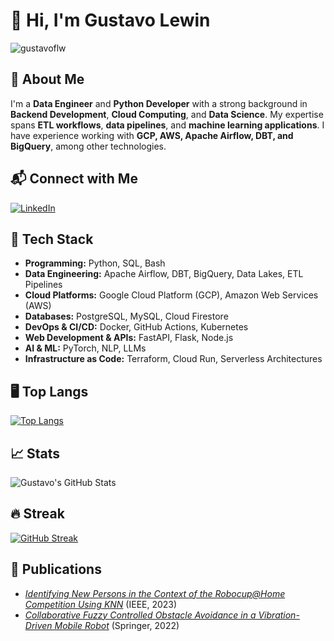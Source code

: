 # 👋 Hi, I'm Gustavo Lewin

<p align="left"> <img src="https://komarev.com/ghpvc/?username=gustavoflw&label=Profile%20views&color=0e75b6&style=flat" alt="gustavoflw" /> </p>

## 🚀 About Me
I'm a **Data Engineer** and **Python Developer** with a strong background in **Backend Development**, **Cloud Computing**, and **Data Science**. My expertise spans **ETL workflows**, **data pipelines**, and **machine learning applications**. I have experience working with **GCP, AWS, Apache Airflow, DBT, and BigQuery**, among other technologies.

## 📬 Connect with Me
[![LinkedIn](https://img.shields.io/badge/LinkedIn-GustavoLewin-blue?logo=linkedin)](https://www.linkedin.com/in/gustavo-l-4a272a207)  

## 🔧 Tech Stack
- **Programming:** Python, SQL, Bash
- **Data Engineering:** Apache Airflow, DBT, BigQuery, Data Lakes, ETL Pipelines
- **Cloud Platforms:** Google Cloud Platform (GCP), Amazon Web Services (AWS)
- **Databases:** PostgreSQL, MySQL, Cloud Firestore
- **DevOps & CI/CD:** Docker, GitHub Actions, Kubernetes
- **Web Development & APIs:** FastAPI, Flask, Node.js
- **AI & ML:** PyTorch, NLP, LLMs
- **Infrastructure as Code:** Terraform, Cloud Run, Serverless Architectures

## 🖥️ Top Langs
[![Top Langs](https://github-readme-stats.vercel.app/api/top-langs/?username=gustavoflw)](https://github.com/anuraghazra/github-readme-stats)

## 📈 Stats
![Gustavo's GitHub Stats](https://github-readme-stats.vercel.app/api?username=gustavoflw&show_icons=true&theme=tokyonight)

## 🔥 Streak
[![GitHub Streak](https://github-readme-streak-stats.herokuapp.com?user=gustavoflw&theme=tokyonight&short_numbers=true&mode=weekly)](https://git.io/streak-stats)

## 📢 Publications
- [*Identifying New Persons in the Context of the Robocup@Home Competition Using KNN*](https://ieeexplore.ieee.org/document/10333015) (IEEE, 2023)
- [*Collaborative Fuzzy Controlled Obstacle Avoidance in a Vibration-Driven Mobile Robot*](https://link.springer.com/chapter/10.1007/978-3-031-21065-5_31) (Springer, 2022)
